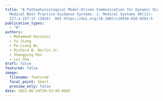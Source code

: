 ```yaml
---
title: "A Pathophysiological Model-Driven Communication for Dynamic Distributed
  Medical Best Practice Guidance Systems. J. Medical Systems 40(11):
  227:1-227:17 (2016)  DOI https://doi.org/10.1007/s10916-016-0583-5   "
publication_types:
  - "0"
authors:
  - Mohammad Hosseini
  - Yu Jiang
  - Po-Liang Wu
  - Richard B. Berlin Jr.
  - Shangping Ren
  - Lui Sha
draft: false
featured: false
image:
  filename: featured
  focal_point: Smart
  preview_only: false
date: 2021-06-24T20:53:49.860Z
---
```

